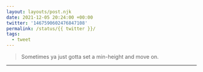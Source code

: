 ```yaml
---
layout: layouts/post.njk
date: 2021-12-05 20:24:00 +00:00
twitter: '1467590602476847108'
permalink: /status/{{ twitter }}/
tags: 
  - tweet
---
```


> Sometimes ya just gotta set a min-height and move on.

---
